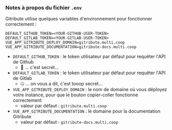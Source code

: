 ### Notes à propos du fichier `.env`

Gitribute utilise quelques variables d'environnement pour fonctionner correctement :

```env
DEFAULT_GITHUB_TOKEN=<YOUR-GITHUB-USER-TOKEN>
DEFAULT_GITLAB_TOKEN=<YOUR-GITLAB-USER-TOKEN>
VUE_APP_GITRIBUTE_DEPLOY_DOMAIN=gitribute.multi.coop
VUE_APP_GITRIBUTE_DOCUMENTATION=gitribute-docs.multi.coop
```

- `DEFAULT_GITHUB_TOKEN` : le token utilisateur par défaut pour requêter l'API de Github
  - 🤫 ... c'est secret...
- `DEFAULT_GITLAB_TOKEN` : le token utilisateur par défaut pour requêter l'API de Gitlab
  - 🤐 ... on vous a dit, c'est tooop secret...
- `VUE_APP_GITRIBUTE_DEPLOY_DOMAIN` : le nom de domaine où vous déployez votre instance, pour que le bouton copier-coller fonctionne correctement
  - valeur par défaut : `gitribute.multi.coop`
- `VUE_APP_GITRIBUTE_DOCUMENTATION` : le domaine pour la documentation Gitribute
  - valeur par défaut : `gitribute-docs.multi.coop`
